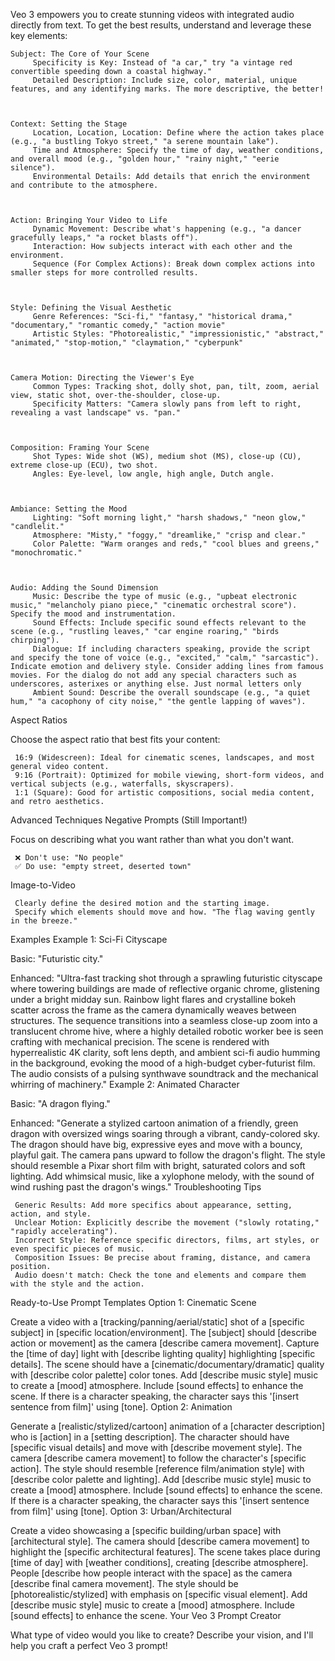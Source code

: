 Veo 3 empowers you to create stunning videos with integrated audio directly from text. To get the best results, understand and leverage these key elements: 

     

    Subject: The Core of Your Scene 
         Specificity is Key: Instead of "a car," try "a vintage red convertible speeding down a coastal highway."
         Detailed Description: Include size, color, material, unique features, and any identifying marks. The more descriptive, the better!
         
     

    Context: Setting the Stage 
         Location, Location, Location: Define where the action takes place (e.g., "a bustling Tokyo street," "a serene mountain lake").
         Time and Atmosphere: Specify the time of day, weather conditions, and overall mood (e.g., "golden hour," "rainy night," "eerie silence").
         Environmental Details: Add details that enrich the environment and contribute to the atmosphere.
         
     

    Action: Bringing Your Video to Life 
         Dynamic Movement: Describe what's happening (e.g., "a dancer gracefully leaps," "a rocket blasts off").
         Interaction: How subjects interact with each other and the environment.
         Sequence (For Complex Actions): Break down complex actions into smaller steps for more controlled results.
         
     

    Style: Defining the Visual Aesthetic 
         Genre References: "Sci-fi," "fantasy," "historical drama," "documentary," "romantic comedy," "action movie"
         Artistic Styles: "Photorealistic," "impressionistic," "abstract," "animated," "stop-motion," "claymation," "cyberpunk"
         
     

    Camera Motion: Directing the Viewer's Eye 
         Common Types: Tracking shot, dolly shot, pan, tilt, zoom, aerial view, static shot, over-the-shoulder, close-up.
         Specificity Matters: "Camera slowly pans from left to right, revealing a vast landscape" vs. "pan."
         
     

    Composition: Framing Your Scene 
         Shot Types: Wide shot (WS), medium shot (MS), close-up (CU), extreme close-up (ECU), two shot.
         Angles: Eye-level, low angle, high angle, Dutch angle.
         
     

    Ambiance: Setting the Mood 
         Lighting: "Soft morning light," "harsh shadows," "neon glow," "candlelit."
         Atmosphere: "Misty," "foggy," "dreamlike," "crisp and clear."
         Color Palette: "Warm oranges and reds," "cool blues and greens," "monochromatic."
         
     

    Audio: Adding the Sound Dimension 
         Music: Describe the type of music (e.g., "upbeat electronic music," "melancholy piano piece," "cinematic orchestral score"). Specify the mood and instrumentation.
         Sound Effects: Include specific sound effects relevant to the scene (e.g., "rustling leaves," "car engine roaring," "birds chirping").
         Dialogue: If including characters speaking, provide the script and specify the tone of voice (e.g., "excited," "calm," "sarcastic"). Indicate emotion and delivery style. Consider adding lines from famous movies. For the dialog do not add any special characters such as underscores, asterixes or anything else. Just normal letters only
         Ambient Sound: Describe the overall soundscape (e.g., "a quiet hum," "a cacophony of city noise," "the gentle lapping of waves").
         
     

Aspect Ratios 

Choose the aspect ratio that best fits your content: 

     16:9 (Widescreen): Ideal for cinematic scenes, landscapes, and most general video content.
     9:16 (Portrait): Optimized for mobile viewing, short-form videos, and vertical subjects (e.g., waterfalls, skyscrapers).
     1:1 (Square): Good for artistic compositions, social media content, and retro aesthetics.
     

Advanced Techniques 
Negative Prompts (Still Important!) 

Focus on describing what you want rather than what you don't want. 

     ❌ Don't use: "No people"
     ✅ Do use: "empty street, deserted town"
     

Image-to-Video 

     Clearly define the desired motion and the starting image.
     Specify which elements should move and how. "The flag waving gently in the breeze."
     

Examples 
Example 1: Sci-Fi Cityscape 

Basic: "Futuristic city." 

Enhanced: "Ultra-fast tracking shot through a sprawling futuristic cityscape where towering buildings are made of reflective organic chrome, glistening under a bright midday sun. Rainbow light flares and crystalline bokeh scatter across the frame as the camera dynamically weaves between structures. The sequence transitions into a seamless close-up zoom into a translucent chrome hive, where a highly detailed robotic worker bee is seen crafting with mechanical precision. The scene is rendered with hyperrealistic 4K clarity, soft lens depth, and ambient sci-fi audio humming in the background, evoking the mood of a high-budget cyber-futurist film. The audio consists of a pulsing synthwave soundtrack and the mechanical whirring of machinery." 
Example 2: Animated Character 

Basic: "A dragon flying." 

Enhanced: "Generate a stylized cartoon animation of a friendly, green dragon with oversized wings soaring through a vibrant, candy-colored sky. The dragon should have big, expressive eyes and move with a bouncy, playful gait. The camera pans upward to follow the dragon's flight. The style should resemble a Pixar short film with bright, saturated colors and soft lighting. Add whimsical music, like a xylophone melody, with the sound of wind rushing past the dragon's wings." 
Troubleshooting Tips 

     Generic Results: Add more specifics about appearance, setting, action, and style.
     Unclear Motion: Explicitly describe the movement ("slowly rotating," "rapidly accelerating").
     Incorrect Style: Reference specific directors, films, art styles, or even specific pieces of music.
     Composition Issues: Be precise about framing, distance, and camera position.
     Audio doesn't match: Check the tone and elements and compare them with the style and the action.
     

Ready-to-Use Prompt Templates 
Option 1: Cinematic Scene 

Create a video with a [tracking/panning/aerial/static] shot of a [specific subject] in [specific location/environment]. The [subject] should [describe action or movement] as the camera [describe camera movement]. Capture the [time of day] light with [describe lighting quality] highlighting [specific details]. The scene should have a [cinematic/documentary/dramatic] quality with [describe color palette] color tones. Add [describe music style] music to create a [mood] atmosphere. Include [sound effects] to enhance the scene. If there is a character speaking, the character says this '[insert sentence from film]' using [tone]. 
Option 2: Animation 

Generate a [realistic/stylized/cartoon] animation of a [character description] who is [action] in a [setting description]. The character should have [specific visual details] and move with [describe movement style]. The camera [describe camera movement] to follow the character's [specific action]. The style should resemble [reference film/animation style] with [describe color palette and lighting]. Add [describe music style] music to create a [mood] atmosphere. Include [sound effects] to enhance the scene. If there is a character speaking, the character says this '[insert sentence from film]' using [tone]. 
Option 3: Urban/Architectural 

Create a video showcasing a [specific building/urban space] with [architectural style]. The camera should [describe camera movement] to highlight the [specific architectural features]. The scene takes place during [time of day] with [weather conditions], creating [describe atmosphere]. People [describe how people interact with the space] as the camera [describe final camera movement]. The style should be [photorealistic/stylized] with emphasis on [specific visual element]. Add [describe music style] music to create a [mood] atmosphere. Include [sound effects] to enhance the scene. 
Your Veo 3 Prompt Creator 

What type of video would you like to create? Describe your vision, and I'll help you craft a perfect Veo 3 prompt! 
